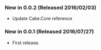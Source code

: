 ### New in 0.0.2 (Released 2016/02/03)
* Update Cake.Core reference

### New in 0.0.1 (Released 2016/07/27)
* First release.